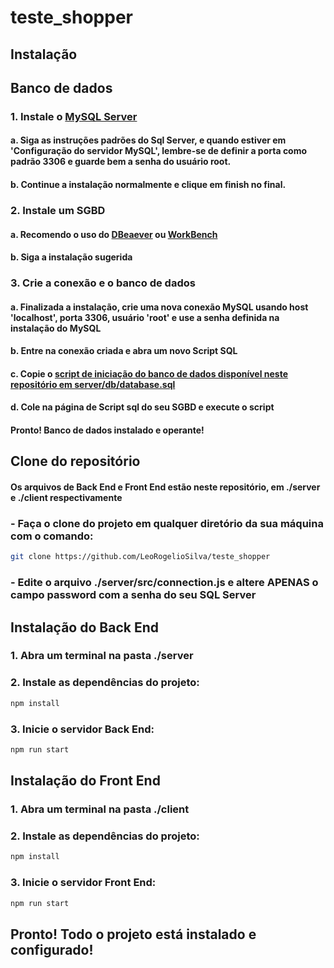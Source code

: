 # teste_shopper

## Instalação

## Banco de dados
### 1. Instale o <a href="https://dev.mysql.com/downloads/mysql/">MySQL Server</a>
#### a. Siga as instruções padrões do Sql Server, e quando estiver em 'Configuração do servidor MySQL', lembre-se de definir a porta como padrão 3306 e guarde bem a senha do usuário root.
#### b. Continue a instalação normalmente e clique em finish no final.
### 2. Instale um SGBD
#### a. Recomendo o uso do <a href="https://dbeaver.io/download/">DBeaever</a> ou <a href="https://dev.mysql.com/downloads/workbench/">WorkBench</a>
#### b. Siga a instalação sugerida
### 3. Crie a conexão e o banco de dados
#### a. Finalizada a instalação, crie uma nova conexão MySQL usando host 'localhost', porta 3306, usuário 'root' e use a senha definida na instalação do MySQL
#### b. Entre na conexão criada e abra um novo Script SQL
#### c. Copie o <a href="https://github.com/LeoRogelioSilva/teste_shopper/blob/main/server/db/database.sql"> script de iniciação do banco de dados disponível neste repositório em server/db/database.sql</a>
#### d. Cole na página de Script sql do seu SGBD e execute o script

#### Pronto! Banco de dados instalado e operante!

## Clone do repositório
#### Os arquivos de Back End e Front End estão neste repositório, em ./server e ./client respectivamente
### - Faça o clone do projeto em qualquer diretório da sua máquina com o comando: 
``` bash
git clone https://github.com/LeoRogelioSilva/teste_shopper
```

### - Edite o arquivo ./server/src/connection.js e altere APENAS o campo password com a senha do seu SQL Server

## Instalação do Back End
### 1. Abra um terminal na pasta ./server
### 2. Instale as dependências do projeto:
```bash
npm install
```
### 3. Inicie o servidor Back End:
```bash
npm run start
```

## Instalação do Front End
### 1. Abra um terminal na pasta ./client
### 2. Instale as dependências do projeto:
```bash
npm install
```
### 3. Inicie o servidor Front End:
```bash
npm run start
```

## Pronto! Todo o projeto está instalado e configurado!
